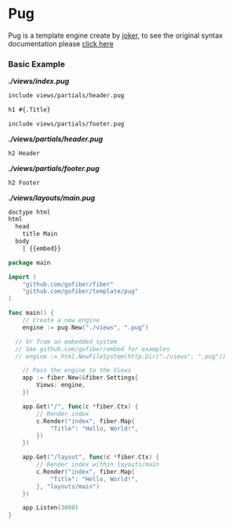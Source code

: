 # Pug

Pug is a template engine create by [joker](github.com/Joker/jade), to see the original syntax documentation please [click here](https://pugjs.org/language/tags.html)

### Basic Example

_**./views/index.pug**_
```html
include views/partials/header.pug

h1 #{.Title}

include views/partials/footer.pug
```
_**./views/partials/header.pug**_
```html
h2 Header
```
_**./views/partials/footer.pug**_
```html
h2 Footer
```
_**./views/layouts/main.pug**_
```html
doctype html
html
  head
    title Main
  body
    | {{embed}}
```

```go
package main

import (
	"github.com/gofiber/fiber"
	"github.com/gofiber/template/pug"
)

func main() {
	// Create a new engine
	engine := pug.New("./views", ".pug")

  // Or from an embedded system
  // See github.com/gofiber/embed for examples
  // engine := html.NewFileSystem(http.Dir("./views", ".pug"))

	// Pass the engine to the Views
	app := fiber.New(&fiber.Settings{
		Views: engine,
	})

	app.Get("/", func(c *fiber.Ctx) {
		// Render index
		c.Render("index", fiber.Map{
			"Title": "Hello, World!",
		})
	})

	app.Get("/layout", func(c *fiber.Ctx) {
		// Render index within layouts/main
		c.Render("index", fiber.Map{
			"Title": "Hello, World!",
		}, "layouts/main")
	})

	app.Listen(3000)
}

```
